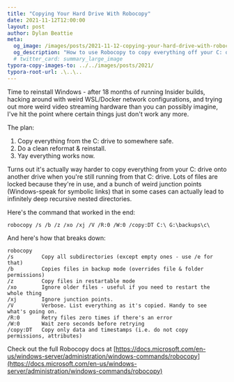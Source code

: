 ```yaml
---
title: "Copying Your Hard Drive With Robocopy"
date: 2021-11-12T12:00:00
layout: post
author: Dylan Beattie
meta:
  og_image: /images/posts/2021-11-12-copying-your-hard-drive-with-robocopy.png
  og_description: "How to use Robocopy to copy everything off your C: drive while it's in use."
  # twitter_card: summary_large_image
typora-copy-images-to: ../../images/posts/2021/
typora-root-url: .\..\..
---
```


Time to reinstall Windows - after 18 months of running Insider builds, hacking around with weird WSL/Docker network configurations, and trying out more weird video streaming hardware than you can possibly imagine, I've hit the point where certain things just don't work any more.

The plan:

1. Copy everything from the C: drive to somewhere safe.
2. Do a clean reformat & reinstall.
3. Yay everything works now.

Turns out it's actually way harder to copy everything from your C: drive onto another drive when you're still running from that C: drive. Lots of files are locked because they're in use, and a bunch of weird junction points (Windows-speak for symbolic links) that in some cases can actually lead to infinitely deep recursive nested directories.

Here's the command that worked in the end:

`robocopy /s /b /z /xo /xj /V /R:0 /W:0 /copy:DT C:\ G:\backups\c\`

And here's how that breaks down:

```
robocopy	
/s		   Copy all subdirectories (except empty ones - use /e for that)
/b		   Copies files in backup mode (overrides file & folder permissions)
/z		   Copy files in restartable mode
/xo		   Ignore older files - useful if you need to restart the whole thing
/xj		   Ignore junction points.
/V		   Verbose. List everything as it's copied. Handy to see what's going on.
/R:0	   Retry files zero times if there's an error
/W:0	   Wait zero seconds before retrying
/copy:DT   Copy only data and timestamps (i.e. do not copy permissions, attributes)
```

Check out the full Robocopy docs at [https://docs.microsoft.com/en-us/windows-server/administration/windows-commands/robocopy](https://docs.microsoft.com/en-us/windows-server/administration/windows-commands/robocopy)





